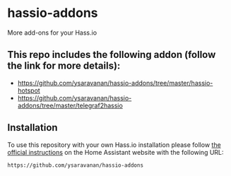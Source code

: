 # hassio-addons

More add-ons for your Hass.io

## This repo includes the following addon (follow the link for more details):

- https://github.com/ysaravanan/hassio-addons/tree/master/hassio-hotspot
- https://github.com/ysaravanan/hassio-addons/tree/master/telegraf2hassio

## Installation

To use this repository with your own Hass.io installation please follow [the official instructions](https://www.home-assistant.io/hassio/installing_third_party_addons/) on the Home Assistant website with the following URL:

```txt
https://github.com/ysaravanan/hassio-addons
```
